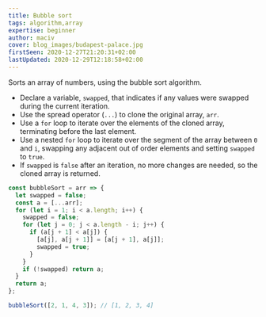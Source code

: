 ```yaml
---
title: Bubble sort
tags: algorithm,array
expertise: beginner
author: maciv
cover: blog_images/budapest-palace.jpg
firstSeen: 2020-12-27T21:20:31+02:00
lastUpdated: 2020-12-29T12:18:58+02:00
---
```


Sorts an array of numbers, using the bubble sort algorithm.

- Declare a variable, `swapped`, that indicates if any values were swapped during the current iteration.
- Use the spread operator (`...`) to clone the original array, `arr`.
- Use a `for` loop to iterate over the elements of the cloned array, terminating before the last element.
- Use a nested `for` loop to iterate over the segment of the array between `0` and `i`, swapping any adjacent out of order elements and setting `swapped` to `true`.
- If `swapped` is `false` after an iteration, no more changes are needed, so the cloned array is returned.

```js
const bubbleSort = arr => {
  let swapped = false;
  const a = [...arr];
  for (let i = 1; i < a.length; i++) {
    swapped = false;
    for (let j = 0; j < a.length - i; j++) {
      if (a[j + 1] < a[j]) {
        [a[j], a[j + 1]] = [a[j + 1], a[j]];
        swapped = true;
      }
    }
    if (!swapped) return a;
  }
  return a;
};
```

```js
bubbleSort([2, 1, 4, 3]); // [1, 2, 3, 4]
```
